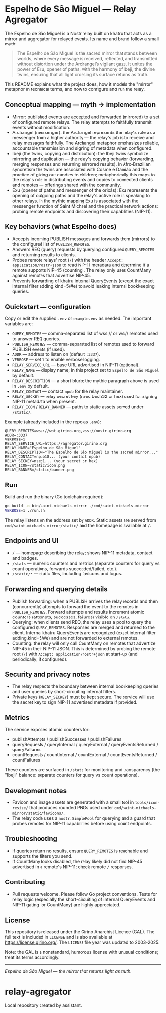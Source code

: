 # Espelho de São Miguel — Relay Agregator

The Espelho de São Miguel is a Nostr relay built on khatru that acts as a mirror and aggregator for relayed events. Its name and brand follow a small myth:

> The Espelho de São Miguel is the sacred mirror that stands between worlds, where every message is received, reflected, and transmitted without distortion under the Archangel’s vigilant gaze. It unites the power of Exu, opener of paths, with the harmony of Ibeji, the divine twins, ensuring that all light crossing its surface returns as truth.

This README explains what the project does, how it models the "mirror" metaphor in technical terms, and how to configure and run the relay.

## Conceptual mapping — myth → implementation
- Mirror: published events are accepted and forwarded (mirrored) to a set of configured remote relays. The relay attempts to faithfully transmit events without modification.
- Archangel (messenger): the Archangel represents the relay's role as a messenger from a higher authority — the relay's job is to receive and relay messages faithfully. The Archangel metaphor emphasizes reliable, accountable transmission and signing of metadata when configured.
- Ibeji (the twins, copying and distribution): the Ibeji twins symbolize mirroring and duplication — the relay's copying behavior (forwarding, merging responses and returning mirrored results). In Afro‑Brazilian syncretism the twins are associated with Cosme e Damião and the practice of giving out candies to children; metaphorically this maps to the relay's role in distributing events and copies to connected clients and remotes — offerings shared with the community.
- Exu (opener of paths and messenger of the orixás): Exu represents the opening of outgoing paths and the relay's active role in speaking to other relays. In the mythic mapping Exu is associated with the messenger function of Saint Michael and the practical network actions: probing remote endpoints and discovering their capabilities (NIP-11).

## Key behaviors (what Espelho does)
- Accepts incoming PUBLISH messages and forwards them (mirrors) to the configured list of `PUBLISH_REMOTES`.
- Answers REQ (query) requests by querying configured `QUERY_REMOTES` and returning results to clients.
- Probes remote relays' root (`/`) with the header `Accept: application/nostr+json` to read NIP-11 metadata and determine if a remote supports NIP-45 (counting). The relay only uses CountMany against remotes that advertise NIP-45.
- Prevents forwarding of khatru internal QueryEvents (except the exact internal filter adding.kind=5/#e) to avoid leaking internal bookkeeping queries.

## Quickstart — configuration
Copy or edit the supplied `.env` or `example.env` as needed. The important variables are:

- `QUERY_REMOTES` — comma-separated list of wss:// or ws:// remotes used to answer REQ queries.
- `PUBLISH_REMOTES` — comma-separated list of remotes used to forward PUBLISH events (if used).
- `ADDR` — address to listen on (default `:3337`).
- `VERBOSE` — set `1` to enable verbose logging.
- `RELAY_SERVICE_URL` — base URL advertised in NIP-11 (optional).
- `RELAY_NAME` — display name; in this project set to `Espelho de São Miguel` by default.
- `RELAY_DESCRIPTION` — a short blurb; the mythic paragraph above is used in `.env` by default.
- `RELAY_CONTACT` — contact `npub` for the relay maintainer.
- `RELAY_SECKEY` — relay secret key (nsec bech32 or hex) used for signing NIP-11 metadata when present.
- `RELAY_ICON` / `RELAY_BANNER` — paths to static assets served under `/static/`.

Example (already included in the repo as `.env`):

```
QUERY_REMOTES=wss://wot.girino.org,wss://nostr.girino.org
ADDR=:3337
VERBOSE=1
RELAY_SERVICE_URL=https://agregator.girino.org
RELAY_NAME="Espelho de São Miguel"
RELAY_DESCRIPTION="The Espelho de São Miguel is the sacred mirror..."
RELAY_CONTACT=npub18... (your contact npub)
RELAY_SECKEY=nsec1... (your secret or hex)
RELAY_ICON=/static/icon.png
RELAY_BANNER=/static/banner.png
```

## Run
Build and run the binary (Go toolchain required):

```bash
go build -o bin/saint-michaels-mirror ./cmd/saint-michaels-mirror
VERBOSE=1 ./run.sh
```

The relay listens on the address set by `ADDR`. Static assets are served from `cmd/saint-michaels-mirror/static/` and the homepage is available at `/`.

## Endpoints and UI
- `/` — homepage describing the relay; shows NIP-11 metadata, contact and badges.
- `/stats` — numeric counters and metrics (separate counters for query vs count operations, forwards succeeded/failed, etc.).
- `/static/*` — static files, including favicons and logos.

## Forwarding and querying details
- Publish forwarding: when a PUBLISH arrives the relay records and then (concurrently) attempts to forward the event to the remotes in `PUBLISH_REMOTES`. Forward attempts and results increment atomic counters (attempts, successes, failures) visible on `/stats`.
- Querying: when clients send REQ, the relay uses a pool to query the configured `QUERY_REMOTES`. Responses are merged and returned to the client. Internal khatru QueryEvents are recognized (exact internal filter adding.kind=5/#e) and are not forwarded to external remotes.
- Counting: the relay will only call CountMany on remotes that advertize NIP-45 in their NIP-11 JSON. This is determined by probing the remote root (`/`) with `Accept: application/nostr+json` at start-up (and periodically, if configured).

## Security and privacy notes
- The relay respects the boundary between internal bookkeeping queries and user queries by short-circuiting internal filters.
- Private keys (`RELAY_SECKEY`) must be kept secure. The service will use the secret key to sign NIP-11 advertised metadata if provided.

## Metrics
The service exposes atomic counters for:
- publishAttempts / publishSuccesses / publishFailures
- queryRequests / queryInternal / queryExternal / queryEventsReturned / queryFailures
- countRequests / countInternal / countExternal / countEventsReturned / countFailures

These counters are surfaced in `/stats` for monitoring and transparency (the "Ibeji" balance: separate counters for query vs count operations).

## Development notes
- Favicon and image assets are generated with a small tool in `tools/icon-resize/` that produces rounded PNGs used under `cmd/saint-michaels-mirror/static/favicons/`.
- The relay code uses a `nostr.SimplePool` for querying and a guard that probes remotes for NIP-11 capabilities before using count endpoints.

## Troubleshooting
- If queries return no results, ensure `QUERY_REMOTES` is reachable and supports the filters you send.
- If CountMany looks disabled, the relay likely did not find NIP-45 advertised in a remote's NIP-11; check remote `/` responses.

## Contributing
- Pull requests welcome. Please follow Go project conventions. Tests for relay logic (especially the short-circuiting of internal QueryEvents and NIP-11 gating for CountMany) are highly appreciated.

## License
This repository is released under the Girino Anarchist Licence (GAL). The full text is included in `LICENSE` and is also available at https://license.girino.org/. The `LICENSE` file year was updated to 2003-2025.

Note: the GAL is a nonstandard, humorous license with unusual conditions; treat its terms accordingly.

---
_Espelho de São Miguel — the mirror that returns light as truth._
# relay-agregator

Local repository created by assistant.

